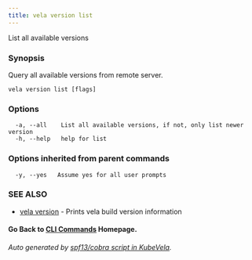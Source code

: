 ```yaml
---
title: vela version list
---
```


List all available versions

### Synopsis

Query all available versions from remote server.

```
vela version list [flags]
```

### Options

```
  -a, --all    List all available versions, if not, only list newer version
  -h, --help   help for list
```

### Options inherited from parent commands

```
  -y, --yes   Assume yes for all user prompts
```

### SEE ALSO

* [vela version](vela_version.md)	 - Prints vela build version information

#### Go Back to [CLI Commands](vela.md) Homepage.


###### Auto generated by [spf13/cobra script in KubeVela](https://github.com/kubevela/kubevela/tree/master/hack/docgen).
